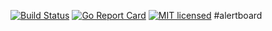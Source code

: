 [![Build Status](https://travis-ci.org/HeavyHorst/alertboard.svg?branch=master)](https://travis-ci.org/HeavyHorst/alertboard) [![Go Report Card](https://goreportcard.com/badge/github.com/HeavyHorst/alertboard)](https://goreportcard.com/report/github.com/HeavyHorst/alertboard) [![MIT licensed](https://img.shields.io/badge/license-MIT-blue.svg)](https://raw.githubusercontent.com/HeavyHorst/alertboard/master/LICENSE)
#alertboard
